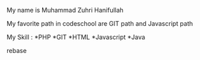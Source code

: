 My name is Muhammad Zuhri Hanifullah

My favorite path in codeschool are GIT path and Javascript path

My Skill :
*PHP
*GIT
*HTML
*Javascript
*Java

rebase
